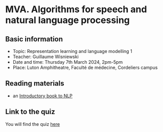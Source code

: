# MVA. Algorithms for speech and natural language processing

## Basic information

- Topic: Representation learning and language modelling 1
- Teacher: Guillaume Wisniewski
- Date and time: Thursday 7th March 2024, 2pm-5pm
- Place: Luton Amphitheatre, Faculté de médecine, Cordeliers campus


## Reading materials

- an [Introductory book to NLP](https://www.amazon.fr/Introduction-Natural-Language-Processing-Eisenstein/dp/0262042843)

## Link to the quiz 

You will find the quiz [here](https://docs.google.com/forms/d/e/1FAIpQLScf-xoV0k7km7r35Cz5_tKXS7gx1ZViMtGWoQkaHWKiE_3OTg/viewform?usp=pp_url)

